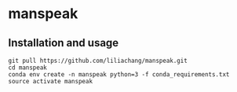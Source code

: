 # manspeak

## Installation and usage

```
git pull https://github.com/liliachang/manspeak.git
cd manspeak
conda env create -n manspeak python=3 -f conda_requirements.txt
source activate manspeak
```
